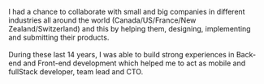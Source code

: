I had a chance to collaborate with small and big companies in different industries all around the world (Canada/US/France/New Zealand/Switzerland) and this by helping them, designing, implementing and submitting their products.
<br><br>
During these last 14 years, I was able to build strong experiences in Back-end and Front-end development which helped me to act as mobile and fullStack developer, team lead and CTO.
<br><br>
